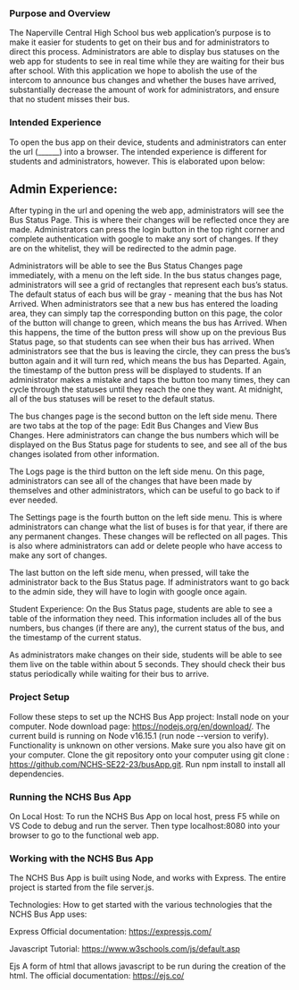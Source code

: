 ### Purpose and Overview
The Naperville Central High School bus web application’s purpose is to make it easier for students to get on their bus and for administrators to direct this process. Administrators are able to display bus statuses on the web app for students to see in real time while they are waiting for their bus after school. With this application we hope to abolish the use of the intercom to announce bus changes and whether the buses have arrived, substantially decrease the amount of work for administrators, and ensure that no student misses their bus. 

### Intended Experience
To open the bus app on their device, students and administrators can enter the url (______) into a browser. The intended experience is different for students and administrators, however. This is elaborated upon below:

## Admin Experience:
After typing in the url and opening the web app, administrators will see the Bus Status Page. This is where their changes will be reflected once they are made. Administrators can press the login button in the top right corner and complete authentication with google to make any sort of changes. If they are on the whitelist, they will be redirected to the admin page. 

Administrators will be able to see the Bus Status Changes page immediately, with a menu on the left side. In the bus status changes page, administrators will see a grid of rectangles that represent each bus’s status. The default status of each bus will be gray - meaning that the bus has Not Arrived. When administrators see that a new bus has entered the loading area, they can simply tap the corresponding button on this page, the color of the button will change to green, which means the bus has Arrived. When this happens, the time of the button press will show up on the previous Bus Status page, so that students can see when their bus has arrived. When administrators see that the bus is leaving the circle, they can press the bus’s button again and it will turn red, which means the bus has Departed. Again, the timestamp of the button press will be displayed to students. If an administrator makes a mistake and taps the button too many times, they can cycle through the statuses until they reach the one they want. At midnight, all of the bus statuses will be reset to the default status.  

The bus changes page is the second button on the left side menu. There are two tabs at the top of the page: Edit Bus Changes and View Bus Changes. Here administrators can change the bus numbers which will be displayed on the Bus Status page for students to see, and see all of the bus changes isolated from other information. 

The Logs page is the third button on the left side menu. On this page, administrators can see all of the changes that have been made by themselves and other administrators, which can be useful to go back to if ever needed. 

The Settings page is the fourth button on the left side menu. This is where administrators can change what the list of buses is for that year, if there are any permanent changes. These changes will be reflected on all pages. This is also where administrators can add or delete people who have access to make any sort of changes. 

The last button on the left side menu, when pressed, will take the administrator back to the Bus Status page. If administrators want to go back to the admin side, they will have to login with google once again. 

Student Experience:
On the Bus Status page, students are able to see a table of the information they need. This information includes all of the bus numbers, bus changes (if there are any), the current status of the bus, and the timestamp of the current status. 

As administrators make changes on their side, students will be able to see them live on the table within about 5 seconds. They should check their bus status periodically while waiting for their bus to arrive. 

### Project Setup
Follow these steps to set up the NCHS Bus App project:
Install node on your computer. Node download page: https://nodejs.org/en/download/. The current build is running on Node v16.15.1 (run node --version to verify). Functionality is unknown on other versions. Make sure you also have git on your computer. 
Clone the git repository onto your computer using git clone : https://github.com/NCHS-SE22-23/busApp.git. 
Run npm install to install all dependencies.  

### Running the NCHS Bus App
On Local Host:
To run the NCHS Bus App on local host, press F5 while on VS Code to debug and run the server. Then type localhost:8080 into your browser to go to the functional web app. 

### Working with the NCHS Bus App
The NCHS Bus App is built using Node, and works with Express. The entire project is started from the file server.js. 

Technologies:
How to get started with the various technologies that the NCHS Bus App uses:

Express
Official documentation: https://expressjs.com/

Javascript 
Tutorial: https://www.w3schools.com/js/default.asp

Ejs
A form of html that allows javascript to be run during the creation of the html. The official documentation: https://ejs.co/
